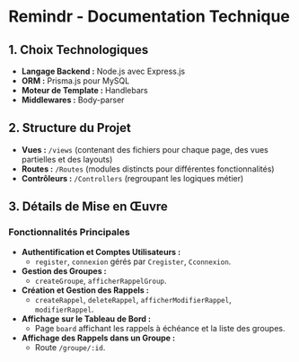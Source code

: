 # Remindr - Documentation Technique

## 1. Choix Technologiques

- **Langage Backend :** Node.js avec Express.js
- **ORM :** Prisma.js pour MySQL
- **Moteur de Template :** Handlebars
- **Middlewares :** Body-parser

## 2. Structure du Projet

- **Vues :** `/views` (contenant des fichiers pour chaque page, des vues partielles et des layouts)
- **Routes :** `/Routes` (modules distincts pour différentes fonctionnalités)
- **Contrôleurs :** `/Controllers` (regroupant les logiques métier)

## 3. Détails de Mise en Œuvre

### Fonctionnalités Principales

- **Authentification et Comptes Utilisateurs :**
  - `register`, `connexion` gérés par `Cregister`, `Cconnexion`.
- **Gestion des Groupes :**
  - `createGroupe`, `afficherRappelGroup`.
- **Création et Gestion des Rappels :**
  - `createRappel`, `deleteRappel`, `afficherModifierRappel`, `modifierRappel`.
- **Affichage sur le Tableau de Bord :**
  - Page `board` affichant les rappels à échéance et la liste des groupes.
- **Affichage des Rappels dans un Groupe :**
  - Route `/groupe/:id`.


